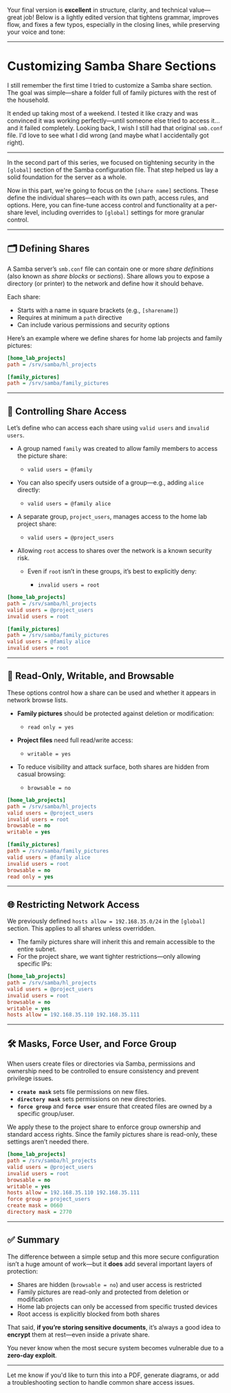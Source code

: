 Your final version is **excellent** in structure, clarity, and technical value—great job! Below is a lightly edited version that tightens grammar, improves flow, and fixes a few typos, especially in the closing lines, while preserving your voice and tone:

---

# Customizing Samba Share Sections

I still remember the first time I tried to customize a Samba share section.
The goal was simple—share a folder full of family pictures with the rest of the household.

It ended up taking most of a weekend. I tested it like crazy and was convinced it was working perfectly—until someone else tried to access it... and it failed completely.
Looking back, I wish I still had that original `smb.conf` file. I'd love to see what I did wrong (and maybe what I accidentally got right).

---

In the second part of this series, we focused on tightening security in the `[global]` section of the Samba configuration file. That step helped us lay a solid foundation for the server as a whole.

Now in this part, we're going to focus on the `[share name]` sections. These define the individual shares—each with its own path, access rules, and options.
Here, you can fine-tune access control and functionality at a per-share level, including overrides to `[global]` settings for more granular control.

---

## 🗂️ Defining Shares

A Samba server’s `smb.conf` file can contain one or more *share definitions* (also known as *share blocks* or *sections*).
Share allows you to expose a directory (or printer) to the network and define how it should behave.

Each share:

* Starts with a name in square brackets (e.g., `[sharename]`)
* Requires at minimum a `path` directive
* Can include various permissions and security options

Here’s an example where we define shares for home lab projects and family pictures:

```ini
[home_lab_projects]
path = /srv/samba/hl_projects

[family_pictures]
path = /srv/samba/family_pictures
```

---

## 👥 Controlling Share Access

Let’s define who can access each share using `valid users` and `invalid users`.

* A group named `family` was created to allow family members to access the picture share:

  * `valid users = @family`
* You can also specify users outside of a group—e.g., adding `alice` directly:

  * `valid users = @family alice`
* A separate group, `project_users`, manages access to the home lab project share:

  * `valid users = @project_users`
* Allowing `root` access to shares over the network is a known security risk.

  * Even if `root` isn’t in these groups, it’s best to explicitly deny:

    * `invalid users = root`

```ini
[home_lab_projects]
path = /srv/samba/hl_projects
valid users = @project_users
invalid users = root

[family_pictures]
path = /srv/samba/family_pictures
valid users = @family alice
invalid users = root
```

---

## 🔐 Read-Only, Writable, and Browsable

These options control how a share can be used and whether it appears in network browse lists.

* **Family pictures** should be protected against deletion or modification:

  * `read only = yes`
* **Project files** need full read/write access:

  * `writable = yes`
* To reduce visibility and attack surface, both shares are hidden from casual browsing:

  * `browsable = no`

```ini
[home_lab_projects]
path = /srv/samba/hl_projects
valid users = @project_users
invalid users = root
browsable = no
writable = yes

[family_pictures]
path = /srv/samba/family_pictures
valid users = @family alice
invalid users = root
browsable = no
read only = yes
```

---

## 🌐 Restricting Network Access

We previously defined `hosts allow = 192.168.35.0/24` in the `[global]` section.
This applies to all shares unless overridden.

* The family pictures share will inherit this and remain accessible to the entire subnet.
* For the project share, we want tighter restrictions—only allowing specific IPs:

```ini
[home_lab_projects]
path = /srv/samba/hl_projects
valid users = @project_users
invalid users = root
browsable = no
writable = yes
hosts allow = 192.168.35.110 192.168.35.111
```

---

## 🛠️ Masks, Force User, and Force Group

When users create files or directories via Samba, permissions and ownership need to be controlled to ensure consistency and prevent privilege issues.

* **`create mask`** sets file permissions on new files.
* **`directory mask`** sets permissions on new directories.
* **`force group`** and **`force user`** ensure that created files are owned by a specific group/user.

We apply these to the project share to enforce group ownership and standard access rights.
Since the family pictures share is read-only, these settings aren’t needed there.

```ini
[home_lab_projects]
path = /srv/samba/hl_projects
valid users = @project_users
invalid users = root
browsable = no
writable = yes
hosts allow = 192.168.35.110 192.168.35.111
force group = project_users
create mask = 0660
directory mask = 2770
```

---

## ✅ Summary

The difference between a simple setup and this more secure configuration isn’t a huge amount of work—but it **does** add several important layers of protection:

* Shares are hidden (`browsable = no`) and user access is restricted
* Family pictures are read-only and protected from deletion or modification
* Home lab projects can only be accessed from specific trusted devices
* Root access is explicitly blocked from both shares

That said, **if you’re storing sensitive documents**, it’s always a good idea to **encrypt** them at rest—even inside a private share.

You never know when the most secure system becomes vulnerable due to a **zero-day exploit**.

---

Let me know if you'd like to turn this into a PDF, generate diagrams, or add a troubleshooting section to handle common share access issues.

